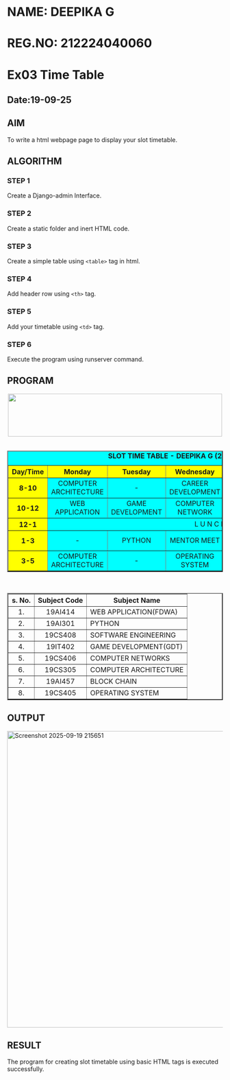 # NAME: DEEPIKA G
# REG.NO: 212224040060
# Ex03 Time Table
## Date:19-09-25
## AIM
To write a html webpage page to display your slot timetable.

## ALGORITHM
### STEP 1
Create a Django-admin Interface.

### STEP 2
Create a static folder and inert HTML code.

### STEP 3
Create a simple table using ```<table>``` tag in html.

### STEP 4
Add header row using ```<th>``` tag.

### STEP 5
Add your timetable using ```<td>``` tag.

### STEP 6
Execute the program using runserver command.

## PROGRAM
<html>
<head>
<title>slot Timetable</title>    
</head>
<body>
<center>
<img src="/static/logo.png" height="100" width="500">
</center>
<br>
<table align="center" width="100" cellspacing="2" cellpadding="5" border="2" bgcolor="Cyan">
<caption><b>SLOT TIME TABLE - DEEPIKA G (212224040060)</b></caption>
<tr align="center">
<th bgcolor="yellow">Day/Time</th>
<th bgcolor="yellow">Monday</th>
<th bgcolor="yellow">Tuesday</th>
<th bgcolor="yellow">Wednesday</th>
<th bgcolor="yellow">Thursday</th>
<th bgcolor="yellow">Friday</th>
<th bgcolor="yellow">Saturday</th>
</tr>
<tr align="center">
<th bgcolor="yellow">8-10</th>
<td>COMPUTER ARCHITECTURE</td>
<td>-</td>
<td>CAREER DEVELOPMENT</td>
<td>-</td>
<td>GAME DEVELOPMENT</td>
<td>-</td>

</tr>
<tr align="center">
<th bgcolor="yellow">10-12</th>
<td>WEB APPLICATION</td>
<td>GAME DEVELOPMENT</td>
<td>COMPUTER NETWORK</td>
<td>-</td>
<td>SOFTWARE ENGINEERING</td>
<td>BLOCK CHAIN</td>
</tr>
<tr>
<th bgcolor="yellow">12-1</th>
<td colspan="6" align="center">L U N C H</td>
</tr>
<tr align="center">
<th bgcolor="yellow">1-3</th>
<td>-</td>
<td>PYTHON</td>
<td>MENTOR MEET</td>
<td>OPERATING SYSTEM</td>
<td>PYTHON</td>
<td>FREE_SLOT</td>
</tr>
<tr align="center">
<th bgcolor="yellow">3-5</th>
<td>COMPUTER ARCHITECTURE</td>
<td>-</td>
<td>OPERATING SYSTEM</td>
<td>-</td>
<td>WEB APLLICATION</td>
<td>-</td>


</tr>
</table>
<br>
<table align="center" cellspacing="2" cellpadding="5" border="2">
<tr align="center">
<th>s. No.</th>
<th>Subject Code</th>
<th>Subject Name</th>
</tr>
<tr>
<td align="center">1.</td>
<td align="center">19AI414</td>
<td>WEB APPLICATION(FDWA)</td>
</tr>
<tr>
<td align="center">2.</td>
<td align="center">19AI301</td>
<td>PYTHON</td>
</tr>
<tr>
<td align="center">3.</td>
<td align="center">19CS408</td>
<td>SOFTWARE ENGINEERING</td>
</tr>
<tr>
<td align="center">4.</td>
<td align="center">19IT402</td>
<td>GAME DEVELOPMENT(GDT)</td>
</tr>
<tr>
<td align="center">5.</td>
<td align="center">19CS406</td>
<td>COMPUTER NETWORKS</td>
<tr>
<td align="center">6.</td>
<td align="center">19CS305</td>
<td>COMPUTER ARCHITECTURE</td>
</tr>
<tr>
<td align="center">7.</td>
<td align="center">19AI457</td>
<td>BLOCK CHAIN</td>
</tr>
<tr>
<td align="center">8.</td>
<td align="center">19CS405</td>
<td>OPERATING SYSTEM</td>
</tr>

</tr>
</tr>
</tr>
</table>
</body>
</html>

## OUTPUT
<img width="994" height="692" alt="Screenshot 2025-09-19 215651" src="https://github.com/user-attachments/assets/cecd3577-f907-4067-9cae-e5f1da0906b6" />

## RESULT
The program for creating slot timetable using basic HTML tags is executed successfully.
